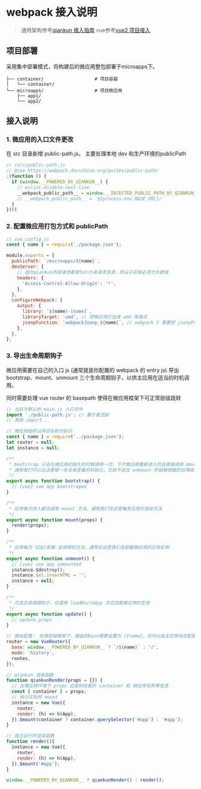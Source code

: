 # webpack 接入说明
>
>通用架构参考[qiankun 接入指南](https://qiankun.umijs.org/zh/guide/getting-started)
>vue参考[vue2 项目接入](https://qiankun.umijs.org/zh/guide/tutorial#vue-%E5%BE%AE%E5%BA%94%E7%94%A8)

## 项目部署

采用集中部署模式，将构建后的微应用整包部署于microapps下。

```
├── container/                   # 项目容器
│   └── container/
└── microapps/                   # 项目微应用
    ├── app1/
    └── app2/
```

## 接入说明

### 1. 微应用的入口文件更改

在 src 目录新增 public-path.js， 主要处理本地 dev 和生产环境的publicPath

```javascript
// /src/public-path.js
// @sse https://webpack.docschina.org/guides/public-path/
;(function () {
  if (window.__POWERED_BY_QIANKUN__) {
    // eslint-disable-next-line
    __webpack_public_path__ = window.__INJECTED_PUBLIC_PATH_BY_QIANKUN__
    // __webpack_public_path__ = `${process.env.BASE_URL}/`
  }
})()
```

### 2. 配置微应用打包方式和 publicPath

```javascript
// vue.config.js
const { name } = require('./package.json');

module.exports = {
  publicPath: `/microapps/${name}`,
  devServer: {
    // 因为qiankun内部请求都是fetch来请求资源，所以子应用必须允许跨域
    headers: {
      'Access-Control-Allow-Origin': '*',
    },
  },
  configureWebpack: {
    output: {
      library: `${name}-[name]`,
      libraryTarget: 'umd', // 把微应用打包成 umd 库格式
      jsonpFunction: `webpackJsonp_${name}`, // webpack 5 需要把 jsonpFunction 替换成 chunkLoadingGlobal
    },
  },
};
```

### 3. 导出生命周期钩子

微应用需要在自己的入口 js (通常就是你配置的 webpack 的 entry js) 导出 bootstrap、mount、unmount 三个生命周期钩子，以供主应用在适当的时机调用。

同时需要处理 vue router 的 basepath 使得在微应用框架下可正常层级跳转

```javascript
// 当前为默认的 main.js 入口文件
import './public-path.js'; // 置于最顶部
// 其他 import...

// 微应用始终以项目名称为标识
const { name } = require('../package.json');
let router = null;
let instance = null;

/**
 * bootstrap 只会在微应用初始化的时候调用一次，下次微应用重新进入时会直接调用 mount 钩子，不会再重复触发 bootstrap。
 * 通常我们可以在这里做一些全局变量的初始化，比如不会在 unmount 阶段被销毁的应用级别的缓存等。
 */
export async function bootstrap() {
  // [vue] vue app bootstraped
}

/**
 * 应用每次进入都会调用 mount 方法，通常我们在这里触发应用的渲染方法
 */
export async function mount(props) {
  render(props);
}

/**
 * 应用每次 切出/卸载 会调用的方法，通常在这里我们会卸载微应用的应用实例
 */
export async function unmount() {
  // [vue] vue app unmounted
  instance.$destroy();
  instance.$el.innerHTML = '';
  instance = null;
}

/**
 * 可选生命周期钩子，仅使用 loadMicroApp 方式加载微应用时生效
 */
export async function update() {
  // update props
}

// 路由配置： 在微前端框架下，路由的base需要设置为 /{name}，也可以由主应用动态配置，目前按照该规则静态配置
router = new VueRouter({
  base: window.__POWERED_BY_QIANKUN__ ? `/${name}` : '/',
  mode: 'history',
  routes,
});

// qiankun 渲染函数
function qiankunRender(props = {}) {
  // 在微应用环境下 props 会提供挂载的 container 和 微应用名称等信息
  const { container } = props;
  // 执行实际的 mount
  instance = new Vue({
    router,
    render: (h) => h(App),
  }).$mount(container ? container.querySelector('#app') : '#app');
}

// 独立运行时渲染函数
function render(){
  instance = new Vue({
    router,
    render: (h) => h(App),
  }).$mount('#app');
}

window.__POWERED_BY_QIANKUN__ ? qiankunRender() : render();
```
